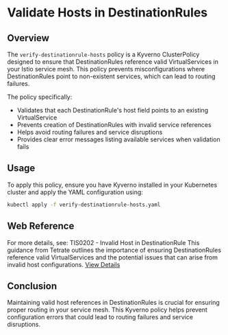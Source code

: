 # Validate Hosts in DestinationRules

## Overview

The `verify-destinationrule-hosts` policy is a Kyverno ClusterPolicy designed to ensure that DestinationRules reference valid VirtualServices in your Istio service mesh. This policy prevents misconfigurations where DestinationRules point to non-existent services, which can lead to routing failures.

The policy specifically:

-   Validates that each DestinationRule's host field points to an existing VirtualService
-   Prevents creation of DestinationRules with invalid service references
-   Helps avoid routing failures and service disruptions
-   Provides clear error messages listing available services when validation fails

## Usage

To apply this policy, ensure you have Kyverno installed in your Kubernetes cluster and apply the YAML configuration using:

```bash
kubectl apply -f verify-destinationrule-hosts.yaml
```

## Web Reference

For more details, see:
TIS0202 - Invalid Host in DestinationRule
This guidance from Tetrate outlines the importance of ensuring DestinationRules reference valid VirtualServices and the potential issues that can arise from invalid host configurations.
[View Details](https://docs.tetrate.io/istio-subscription/tools/tca/analysis/TIS0202)

## Conclusion

Maintaining valid host references in DestinationRules is crucial for ensuring proper routing in your service mesh. This Kyverno policy helps prevent configuration errors that could lead to routing failures and service disruptions.
